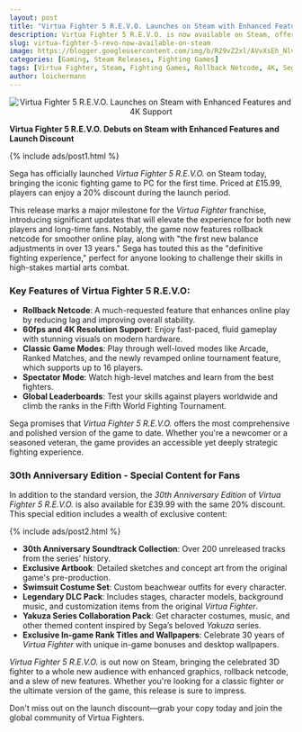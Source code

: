 ```yaml
---
layout: post
title: "Virtua Fighter 5 R.E.V.O. Launches on Steam with Enhanced Features and 4K Support"
description: Virtua Fighter 5 R.E.V.O. is now available on Steam, offering rollback netcode, 4K resolution, and the first major balance updates in over 13 years. Experience the definitive version of this legendary fighter.
slug: virtua-fighter-5-revo-now-available-on-steam
image: https://blogger.googleusercontent.com/img/b/R29vZ2xl/AVvXsEh_Nlv4XzzveDjzeThJmekMLx6d2F1f6l4HFX8S4_zkLO-iGklRrGQdR1-TPIxR4_dOt3HNUYoImojltWlNPPCEsBj0FNC5Olqmx-rZ_3RahN3bc_Te3zui4wwAzO0jTUEQXrebPZGTccqYjUKwa9CIjKtPvY66fN59jpPTjbrIUE6Th5q6_G8cDxEjWNoN/s600/Virtua-Fighter-5-REVO-790x444.jpg
categories: [Gaming, Steam Releases, Fighting Games]
tags: [Virtua Fighter, Steam, Fighting Games, Rollback Netcode, 4K, Sega]
author: loichermann
---
```


<div style="text-align: center;">
  <img src="https://blogger.googleusercontent.com/img/b/R29vZ2xl/AVvXsEh_Nlv4XzzveDjzeThJmekMLx6d2F1f6l4HFX8S4_zkLO-iGklRrGQdR1-TPIxR4_dOt3HNUYoImojltWlNPPCEsBj0FNC5Olqmx-rZ_3RahN3bc_Te3zui4wwAzO0jTUEQXrebPZGTccqYjUKwa9CIjKtPvY66fN59jpPTjbrIUE6Th5q6_G8cDxEjWNoN/s600/Virtua-Fighter-5-REVO-790x444.jpg" alt="Virtua Fighter 5 R.E.V.O. Launches on Steam with Enhanced Features and 4K Support">
</div>

**Virtua Fighter 5 R.E.V.O. Debuts on Steam with Enhanced Features and Launch Discount**

{% include ads/post1.html %}

Sega has officially launched *Virtua Fighter 5 R.E.V.O.* on Steam today, bringing the iconic fighting game to PC for the first time. Priced at £15.99, players can enjoy a 20% discount during the launch period.

This release marks a major milestone for the *Virtua Fighter* franchise, introducing significant updates that will elevate the experience for both new players and long-time fans. Notably, the game now features rollback netcode for smoother online play, along with "the first new balance adjustments in over 13 years." Sega has touted this as the "definitive fighting experience," perfect for anyone looking to challenge their skills in high-stakes martial arts combat.

### Key Features of Virtua Fighter 5 R.E.V.O:

- **Rollback Netcode**: A much-requested feature that enhances online play by reducing lag and improving overall stability.
- **60fps and 4K Resolution Support**: Enjoy fast-paced, fluid gameplay with stunning visuals on modern hardware.
- **Classic Game Modes**: Play through well-loved modes like Arcade, Ranked Matches, and the newly revamped online tournament feature, which supports up to 16 players.
- **Spectator Mode**: Watch high-level matches and learn from the best fighters.
- **Global Leaderboards**: Test your skills against players worldwide and climb the ranks in the Fifth World Fighting Tournament.

Sega promises that *Virtua Fighter 5 R.E.V.O.* offers the most comprehensive and polished version of the game to date. Whether you're a newcomer or a seasoned veteran, the game provides an accessible yet deeply strategic fighting experience.

### 30th Anniversary Edition - Special Content for Fans

In addition to the standard version, the *30th Anniversary Edition* of *Virtua Fighter 5 R.E.V.O.* is also available for £39.99 with the same 20% discount. This special edition includes a wealth of exclusive content:

{% include ads/post2.html %}

- **30th Anniversary Soundtrack Collection**: Over 200 unreleased tracks from the series’ history.
- **Exclusive Artbook**: Detailed sketches and concept art from the original game's pre-production.
- **Swimsuit Costume Set**: Custom beachwear outfits for every character.
- **Legendary DLC Pack**: Includes stages, character models, background music, and customization items from the original *Virtua Fighter*.
- **Yakuza Series Collaboration Pack**: Get character costumes, music, and other themed content inspired by Sega’s beloved *Yakuza* series.
- **Exclusive In-game Rank Titles and Wallpapers**: Celebrate 30 years of *Virtua Fighter* with unique in-game bonuses and desktop wallpapers.


*Virtua Fighter 5 R.E.V.O.* is out now on Steam, bringing the celebrated 3D fighter to a whole new audience with enhanced graphics, rollback netcode, and a slew of new features. Whether you're looking for a classic fighter or the ultimate version of the game, this release is sure to impress.

Don't miss out on the launch discount—grab your copy today and join the global community of Virtua Fighters.
